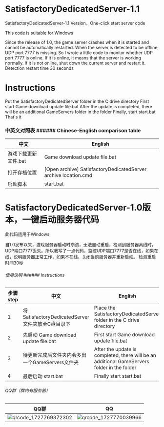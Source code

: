 # SatisfactoryDedicatedServer-1.1 
SatisfactoryDedicatedServer-1.1 Version，One-click start server code

This code is suitable for Windows


Since the release of 1.0, the game server crashes when it is started and cannot be automatically restarted. When the server is detected to be offline, UDP port 7777 is missing. So I wrote a little code to monitor whether UDP port 7777 is online. If it is online, it means that the server is working normally. If it is not online, shut down the current server and restart it.
Detection restart time 30 seconds

# Instructions

Put the SatisfactoryDedicatedServer folder in the C drive directory
First start Game download update file.bat
After the update is completed, there will be an additional GameServers folder in the folder
Finally, start start.bat
That's it


### 中英文对照表 ###### Chinese-English comparison table

|中文    |                                           English                                                                                      |
|--------|--------------------------------------------------------------------------------------------------------------------------------------------------|
|游戏下载更新文件.bat  |Game download update file.bat     |
|打开存档位置    |[Open archive] SatisfactoryDedicatedServer archive location.cmd                                 |
|启动脚本|start.bat                                                                                                                                 |


# SatisfactoryDe​​dicatedServer-1.0版本，一键启动服务器代码

此代码适用于Windows

自1.0发布以来，游戏服务器启动时崩溃，无法自动重启，检测到服务器离线时，UDP端口7777丢失。所以我写了一点代码，监控UDP端口7777是否在线，如果在线，说明服务器正常工作，如果不在线，关闭当前服务器并重新启动。
检测重启时间30秒


###### 使用说明 ###### Instructions
|         步骤step|中文         |                                           English                                                                                      |
|--------|------------------------------------------------------------|-----------------------------------------------------------------------------|
|1 |将SatisfactoryDedicatedServer文件夹放至C盘目录下   |Place the SatisfactoryDedicatedServer folder in the C drive directory|
|2 |先启动    Game download update file.bat          |First start Game download update file.bat|
|3 |待更新完成后文件夹内会多出一个GameServers文件夹     |After the update is completed, there will be an additional GameServers folder in the folder|
|4 |最后启动   start.bat                              |Finally start start.bat|
###### QQ群（群内有服务器）
|         QQ群         |                                           QQ                                                                                      |
|--------------------------------------------------------------------------------------------------------------|--------------------------------------------------------------------------------------------------------------------------------------------------------------------------------------------------------------------------------------------------------------------------------------------------|
|![qrcode_1727769372302](https://github.com/user-attachments/assets/e1fb0768-9e1d-471a-a590-438aabaecc5c)         |![qrcode_1727770039966](https://github.com/user-attachments/assets/7a199aad-bf9c-4996-aee4-758306e4e33b)|
